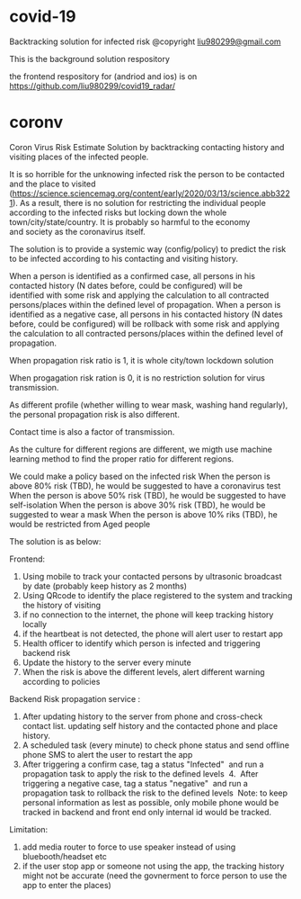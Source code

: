 # covid-19
Backtracking solution for infected risk
@copyright liu980299@gmail.com

This is the background solution respository 

the frontend respository for (andriod and ios) is on https://github.com/liu980299/covid19_radar/

# coronv
Coron Virus Risk Estimate Solution by backtracking contacting history and visiting places of the infected people.


It is so horrible for the unknowing infected risk the person to be contacted and the place to visited (https://science.sciencemag.org/content/early/2020/03/13/science.abb3221).
As a result, there is no solution for restricting the individual people according to the infected risks but locking down the whole town/city/state/country. 
It is probably so harmful to the economy and society as the coronavirus itself. 


The solution is to provide a systemic way (config/policy) to predict the risk to be infected according to his contacting and visiting history. 

When a person is identified as a confirmed case, all persons in his contacted history (N dates before, could be configured) will be identified with some risk and applying the calculation to all contracted persons/places within the defined level of propagation.
When a person is identified as a negative case, all persons in his contacted history (N dates before, could be configured) will be rollback with some risk and applying the calculation to all contracted persons/places within the defined level of propagation.  

When propagation risk ratio is 1, it is whole city/town lockdown solution 

When progagation risk ration is 0, it is no restriction solution for virus transmission.

As different profile (whether willing to wear mask, washing hand regularly), the personal propagation risk is also different.

Contact time is also a factor of transmission.

As the culture for different regions are different, we migth use machine learning method to find the proper ratio for different regions.

We could make a policy based on the infected risk 
When the person is above 80% risk (TBD), he would be suggested to have a coronavirus test
When the person is above 50% risk (TBD), he would be suggested to have self-isolation
When the person is above 30% risk (TBD), he would be suggested to wear a mask
When the person is above 10% riks (TBD), he would be restricted from Aged people  

The solution is as below:

Frontend:
1. Using mobile to track your contacted persons by ultrasonic broadcast by date (probably keep history as 2 months) 
2. Using QRcode to identify the place registered to the system and tracking the history of visiting
3. if no connection to the internet, the phone will keep tracking history locally
4. if the heartbeat is not detected, the phone will alert user to restart app
5. Health officer to identify which person is infected and triggering backend risk 
6. Update the history to the server every minute
7. When the risk is above the different levels, alert different warning according to policies

Backend Risk propagation service :
1. After updating history to the server from phone and cross-check contact list. updating self history and the contacted phone and place history.
2. A scheduled task (every minute) to check phone status and send offline phone SMS to alert the user to restart the app
3. After triggering a confirm case, tag a status "Infected"  and run a propagation task to apply the risk to the defined levels 
4.  After triggering a negative case, tag a status "negative"  and run a propagation task to rollback the risk to the defined levels 
Note: to keep personal information as lest as possible, only mobile phone would be tracked in backend and front end only internal id would be tracked. 

Limitation:
1. add media router to force to use speaker instead of using bluebooth/headset etc
2. if the user stop app or someone not using the app, the tracking history might not be accurate (need the govnerment to force person to use the app to enter the places)
